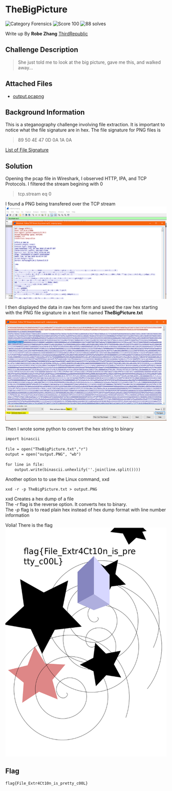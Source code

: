 # TheBigPicture
![Category Forensics](https://img.shields.io/badge/category-forensics-%23968af0.svg?longCache=true&style=popout)
![Score 100](https://img.shields.io/badge/score-100-brightgreen.svg?longCache=true&style=popout)
![88 solves](https://img.shields.io/badge/solves-88-%2317a2b8.svg?longCache=true&style=popout)

Write up By
**Robe Zhang** [ThirdRepublic](https://github.com/ThirdRepublic)

## Challenge Description
> She just told me to look at the big picture, gave me this, and walked away...

## Attached Files
- [output.pcapng](output.pcapng)

## Background Information
This is a steganography challenge involving file extraction.  It is important to notice what the file signature are in hex. The file signature for PNG files is 
> 89 50 4E 47 0D 0A 1A 0A 

[List of File Signature](https://en.wikipedia.org/wiki/List_of_file_signatures)

## Solution
Opening the pcap file in Wireshark, I observed HTTP, IPA, and TCP Protocols.
I filtered the stream begining with 0
> tcp.stream eq 0

I found a PNG being transfered over the TCP stream<br />
![screenshot](location.PNG) <br />

I then displayed the data in raw hex form and saved the raw hex starting with the PNG file signature in a text file named **TheBigPicture.txt** 

![screenshot](hex.PNG) <br />

Then I wrote some python to convert the hex string to binary <br />
```
import binascii

file = open("TheBigPicture.txt","r")
output = open("output.PNG", "wb")

for line in file:
	output.write(binascii.unhexlify(''.join(line.split())))
```

Another option to to use the Linux command, xxd
```
xxd -r -p TheBigPicture.txt > output.PNG
```

xxd Creates a hex dump of a file <br />
The *-r* flag is the reverse option.  It converts hex to binary. <br />
The *-p* flag is to read plain hex instead of hex dump format with line number information 

Volia! There is the flag
![screenshot](output.PNG) <br />

## Flag
```
flag{File_Extr4Ct10n_is_pretty_c00L}
```
